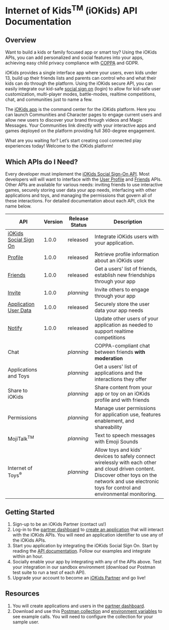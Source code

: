# Internet of Kids<sup>TM</sup> (iOKids) API Documentation

## Overview
Want to build a kids or family focused app or smart toy? Using the iOKids APIs, you can add personalized and social 
features into your apps, achieving easy child privacy compliance with [COPPA](https://www.ftc.gov/enforcement/rules/rulemaking-regulatory-reform-proceedings/childrens-online-privacy-protection-rule)
 and GDPR. 

iOKids provides a single interface app where your users, even kids under 13, build up their friends lists and parents 
can control who and what their kids can do through the platform. Using the iOKids secure API, you can easily integrate 
our kid-safe [social sign on](/iOKids-SSO.md) (login) to allow for kid-safe user customization, multi-player modes, 
battle-modes, realtime competitions, chat, and communities just to name a few.

The [iOKids app](https://iokids.net/pages/download-iokids) is the command center for the iOKids platform. Here you can 
launch Communities and Character pages to engage current users and allow new users to discover your brand through videos 
and Magic Messages. Your Communities link directly with your interactive apps and games deployed on the platform 
providing full 360-degree engagement. 

What are you waiting for? Let’s start creating cool connected play experiences today! Welcome to the iOKids platform!

## Which APIs do I Need?
Every developer must implement the [iOKids Social Sign-On API](/iOKids-SSO.md). Most developers will will want to interface
with the [User Profile](/Profile.md) and [Friends](/Friends.md) APIs. Other APIs are available for various needs: 
inviting friends to use interactive games, securely storing user data your app needs, interfacing with other applications 
and toys, and managing the permissions that govern all of these interactions. For detailed documentation about each API, 
click the name below. 

| API | Version | Release Status | Description |
| --- | ------- | ------ | ----------- |
| [iOKids <br />Social Sign On](/iOKids-SSO.md) | 1.0.0 | released | Integrate iOKids users with your application. |
| [Profile](/Profile.md) | 1.0.0 | released | Retrieve profile information about an iOKids user |
| [Friends](/Friends.md) | 1.0.0 | released | Get a users' list of friends, establish new friendships through your app |
| [Invite](/Invite.md) | 1.0.0 | *planning* | Invite others to engage through your app |
| [Application User Data](/ApplicationData.md) | 1.0.0 | released | Securely store the user data your app needs |
| [Notify](Notify.md) | 1.0.0 | released | Update other users of your application as needed to support realtime competitions |
| Chat |   | *planning* | COPPA-compliant chat between friends **with moderation** |
| Applications and Toys |  | *planning* | Get a users' list of applications and the interactions they offer |
| Share to iOKids |  | *planning* | Share content from your app or toy on an iOKids profile and with friends |
| Permissions |  | *planning* | Manage user permissions for application use, features enablement, and shareability |
| MojiTalk<sup>TM</sup> |  | *planning* | Text to speech messages with Emoji Sounds |
| Internet of Toys<sup>&reg;</sup> |  | *planning* | Allow toys and kids' devices to safely connect wirelessly with each other and cloud driven content. Discover other toys on the network and use electronic toys for control and environmental monitoring. |

## Getting Started
1. Sign-up to be an iOKids Partner (contact us!)
2. Log-in to the [partner dashboard](https://partner.iokids.net/) to [create an application](/CreateAnApplication.md) 
that will interact with the iOKids APIs. You will need an application identifier to use any of the iOKids APIs.
3. Start you application by integrating the iOKids Social Sign On. Start by reading the 
[API documentation](/iOKids-SSO.md). Follow our examples and integrate within an hour.
4. Socially enable your app by integrating with any of the APIs above. Test your integration in our sandbox environment 
(download our Postman test suite to run a test of each API).
5. Upgrade your account to become an [iOKids Partner](https://iokids.net/partners) and go live!

## Resources

1. You will create applications and users in the [partner dashboard](https://partner.iokids.net/).
2. Download and use this <a href="iOKids-APIs.postman_collection.json" download>Postman collection</a> and <a href="iOKids-APIs.postman_environment.json">environment variables</a> to see example calls. You will need to configure
the collection for your sample user.

